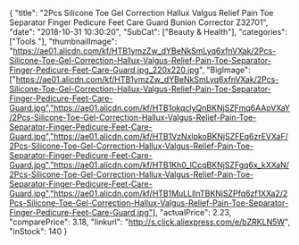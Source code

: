 {
	"title": "2Pcs Silicone Toe Gel Correction Hallux Valgus Relief Pain Toe Separator Finger Pedicure Feet Care Guard Bunion Corrector Z32701",
	"date": "2018-10-31 10:30:20",
	"SubCat": ["Beauty & Health"],
	"categories": ["Tools "],
	"thumbnailImage": "https://ae01.alicdn.com/kf/HTB1ymzZw_dYBeNkSmLyq6xfnVXak/2Pcs-Silicone-Toe-Gel-Correction-Hallux-Valgus-Relief-Pain-Toe-Separator-Finger-Pedicure-Feet-Care-Guard.jpg_220x220.jpg",
	"BigImage": ["https://ae01.alicdn.com/kf/HTB1ymzZw_dYBeNkSmLyq6xfnVXak/2Pcs-Silicone-Toe-Gel-Correction-Hallux-Valgus-Relief-Pain-Toe-Separator-Finger-Pedicure-Feet-Care-Guard.jpg","https://ae01.alicdn.com/kf/HTB1okqclyQnBKNjSZFmq6AApVXaY/2Pcs-Silicone-Toe-Gel-Correction-Hallux-Valgus-Relief-Pain-Toe-Separator-Finger-Pedicure-Feet-Care-Guard.jpg","https://ae01.alicdn.com/kf/HTB1VzNxlpkoBKNjSZFEq6zrEVXaF/2Pcs-Silicone-Toe-Gel-Correction-Hallux-Valgus-Relief-Pain-Toe-Separator-Finger-Pedicure-Feet-Care-Guard.jpg","https://ae01.alicdn.com/kf/HTB1Kh0_lCcqBKNjSZFgq6x_kXXaN/2Pcs-Silicone-Toe-Gel-Correction-Hallux-Valgus-Relief-Pain-Toe-Separator-Finger-Pedicure-Feet-Care-Guard.jpg","https://ae01.alicdn.com/kf/HTB1MuLLllnTBKNjSZPfq6zf1XXa2/2Pcs-Silicone-Toe-Gel-Correction-Hallux-Valgus-Relief-Pain-Toe-Separator-Finger-Pedicure-Feet-Care-Guard.jpg"],
	"actualPrice": 2.23,
	"comparePrice": 3.18,
	"linkurl": "http://s.click.aliexpress.com/e/bZRKLN5W",
	"inStock": 140
}
